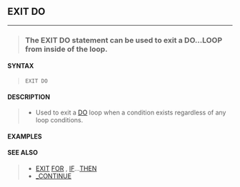 ## EXIT DO
---
<blockquote>

### The EXIT DO statement can be used to exit a DO...LOOP from inside of the loop.

</blockquote>

#### SYNTAX

<blockquote>

`EXIT DO`

</blockquote>

#### DESCRIPTION

<blockquote>

* Used to exit a [DO](./DO.md) loop when a condition exists regardless of any loop conditions.


</blockquote>

#### EXAMPLES

<blockquote>


</blockquote>

#### SEE ALSO

<blockquote>

* [EXIT](./EXIT.md) [FOR](./FOR.md) , [IF](./IF.md)...[THEN](./THEN.md)
* [_CONTINUE](./_CONTINUE.md)

</blockquote>
